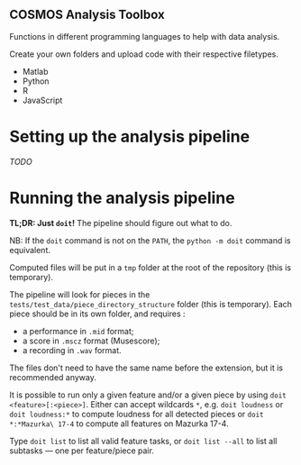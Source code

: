 
## COSMOS Analysis Toolbox

Functions in different programming languages to help with data analysis.

Create your own folders and upload code with their respective filetypes.

* Matlab
* Python
* R
* JavaScript

# Setting up the analysis pipeline
*TODO*

# Running the analysis pipeline
**TL;DR: Just `doit`!** The pipeline should figure out what to do.

NB: If the `doit` command is not on the `PATH`, the `python -m doit` command is equivalent.

Computed files will be put in a `tmp` folder at the root of the repository (this is temporary).

The pipeline will look for pieces in the `tests/test_data/piece_directory_structure` folder (this is temporary). Each piece should be in its own folder, and requires :
* a performance in `.mid` format;
* a score in `.mscz` format (Musescore);
* a recording in `.wav` format.

The files don't need to have the same name before the extension, but it is recommended anyway.

It is possible to run only a given feature and/or a given piece by using `doit <feature>[:<piece>]`. Either can accept wildcards `*`, e.g. `doit loudness` or `doit loudness:*` to compute loudness for all detected pieces or `doit *:*Mazurka\ 17-4` to compute all features on Mazurka 17-4.

Type `doit list` to list all valid feature tasks, or `doit list --all` to list all subtasks — one per feature/piece pair.
